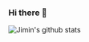 ### Hi there 👋
![Jimin's github stats](https://github-readme-stats.vercel.app/api?username=Jimin980921&show_icons=true&theme=synthwave)  
<!--
**Jimin980921/Jimin980921** is a ✨ _special_ ✨ repository because its `README.md` (this file) appears on your GitHub profile.

Here are some ideas to get you started:

- 🔭 I’m currently working on ...
- 🌱 I’m currently learning ...  
- 👯 I’m looking to collaborate on ...    
- 🤔 I’m looking for help with ...
- 💬 Ask me about ...
- 📫 How to reach me: ...
- 😄 Pronouns: ...  
- ⚡ Fun fact: ...
-->
  
